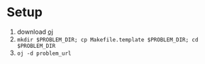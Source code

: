 # Setup

1. download [oj](https://github.com/online-judge-tools/oj/tree/master)
2. `mkdir $PROBLEM_DIR; cp Makefile.template $PROBLEM_DIR; cd $PROBLEM_DIR`
3. `oj -d problem_url`

